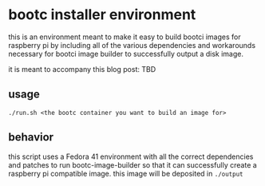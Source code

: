 # bootc installer environment

this is an environment meant to make it easy to build bootci images for raspberry pi by including all of the various dependencies and workarounds necessary for bootci image builder to successfully output a disk image.


it is meant to accompany this blog post: TBD


## usage

`./run.sh <the bootc container you want to build an image for>`

## behavior

this script uses a Fedora 41 environment with all the correct dependencies and patches to run bootc-image-builder so that it can successfully create a raspberry pi compatible image. this image will be deposited in `./output`